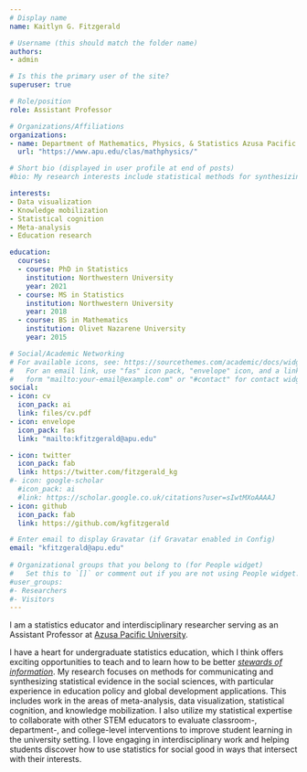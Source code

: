 ```yaml
---
# Display name
name: Kaitlyn G. Fitzgerald

# Username (this should match the folder name)
authors:
- admin

# Is this the primary user of the site?
superuser: true

# Role/position
role: Assistant Professor

# Organizations/Affiliations
organizations:
- name: Department of Mathematics, Physics, & Statistics Azusa Pacific University
  url: "https://www.apu.edu/clas/mathphysics/"

# Short bio (displayed in user profile at end of posts)
#bio: My research interests include statistical methods for synthesizing and translating #evidence in the social policy decision-making context.

interests:
- Data visualization
- Knowledge mobilization
- Statistical cognition
- Meta-analysis
- Education research

education:
  courses:
  - course: PhD in Statistics
    institution: Northwestern University
    year: 2021
  - course: MS in Statistics
    institution: Northwestern University
    year: 2018
  - course: BS in Mathematics
    institution: Olivet Nazarene University
    year: 2015

# Social/Academic Networking
# For available icons, see: https://sourcethemes.com/academic/docs/widgets/#icons
#   For an email link, use "fas" icon pack, "envelope" icon, and a link in the
#   form "mailto:your-email@example.com" or "#contact" for contact widget.
social:
- icon: cv
  icon_pack: ai
  link: files/cv.pdf
- icon: envelope
  icon_pack: fas
  link: "mailto:kfitzgerald@apu.edu"  

- icon: twitter
  icon_pack: fab
  link: https://twitter.com/fitzgerald_kg
#- icon: google-scholar
  #icon_pack: ai
  #link: https://scholar.google.co.uk/citations?user=sIwtMXoAAAAJ
- icon: github
  icon_pack: fab
  link: https://github.com/kgfitzgerald

# Enter email to display Gravatar (if Gravatar enabled in Config)
email: "kfitzgerald@apu.edu"
  
# Organizational groups that you belong to (for People widget)
#   Set this to `[]` or comment out if you are not using People widget.  
#user_groups:
#- Researchers
#- Visitors
---
```


I am a statistics educator and interdisciplinary researcher serving as an Assistant Professor at [Azusa Pacific University](https://www.apu.edu). 

I have a heart for undergraduate statistics education, which I think offers exciting opportunities to teach and to learn how to be better [*stewards of information*](https://katie-fitzgerald.netlify.app/teaching/). My research focuses on methods for communicating and synthesizing statistical evidence in the social sciences, with particular experience in education policy and global development applications. This includes work in the areas of meta-analysis, data visualization, statistical cognition, and knowledge mobilization. I also utilize my statistical expertise to collaborate with other STEM educators to evaluate classroom-, department-, and college-level interventions to improve student learning in the university setting. I love engaging in interdisciplinary work and helping students discover how to use statistics for social good in ways that intersect with their interests. 

<!--During my time at Northwestern, I have been funded as a Pre-doctoral Fellow in the [Institute of Education Sciences (IES) multi-disciplinary research training program](https://ies.ed.gov/funding/grantsearch/details.asp?ID=1463) and a Graduate Research Assistant with Northwestern's [Institute for Policy Research](https://www.ipr.northwestern.edu). I am a member of the [Statistics for Evidence-Based Policy and Practice (STEPP) Center](https://stepp.center) Lab, led by Drs. [Beth Tipton](https://www.bethtipton.com) and [Larry Hedges](https://www.ipr.northwestern.edu/faculty-experts/fellows/hedges.html). -->

<!--When I’m not doing statistics, you can find me at Northwestern’s gorgeous lakefront, biking, hammocking, reading, or indulging in good food. I am also an active member of Northwestern’s [Graduate Christian Fellowship](http://studentorgs.northwestern.edu/gcf/), serving as small group coordinator and facilitator.-->
